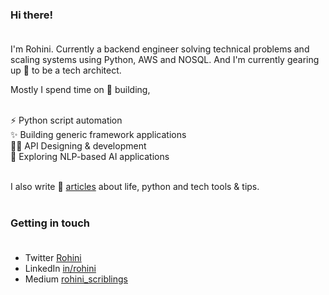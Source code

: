 ### Hi there! <br><br> 

I'm Rohini. Currently a backend engineer solving technical problems and scaling systems using Python, AWS and NOSQL. And I'm currently gearing up 🌱 to be a tech architect.<br>

Mostly I spend time on 🚀 building, <br><br>

⚡ Python script automation<br>
 ✨ Building  generic framework applications<br>
✍🏻 API  Designing  &  development <br>
🔭 Exploring  NLP-based  AI  applications<br><br>

I also write 📝 [articles](https://medium.com/@rohitrip50) about life, python and tech tools & tips.<br><br>

### Getting in touch <br><br>

- Twitter [Rohini](https://x.com/thespdev_rohi)<br>
- LinkedIn [in/rohini](https://www.linkedin.com/in/rohini-ayyappan-7393469a/)<br>
- Medium [rohini_scriblings](https://medium.com/@rohitrip50)<br>
  

<!--
**arohini/arohini** is a ✨ _special_ ✨ repository because its `README.md` (this file) appears on your GitHub profile.

Here are some ideas to get you started:

- 🔭 I’m currently working on Python, AWS and NOSQL 
- 🌱 I’m currently learning ...
- 👯 I’m looking to collaborate on ...
- 🤔 I’m looking for help with ...
- 💬 Ask me about ...
- 📫 How to reach me: ...
- 😄 Pronouns: ...
- ⚡ Fun fact: ...
-->
